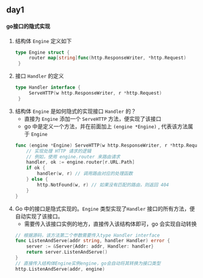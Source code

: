## day1
#### go接口的隐式实现
1. 结构体 `Engine` 定义如下
   ```go
   type Engine struct {
        router map[string]func(http.ResponseWriter, *http.Request)
    }
2. 接口 `Handler` 的定义
   ```go
   type Handler interface {
        ServeHTTP(w http.ResponseWriter, r *http.Request)
    }
3. 结构体 `Engine` 是如何隐式的实现接口 `Handler` 的？
   - 直接为 `Engine` 添加一个 `ServeHTTP` 方法，便实现了该接口
   - go 中是定义一个方法，并在前面加上 `(engine *Engine)` , 代表该方法属于 `Engine` 
    ```go
    func (engine *Engine) ServeHTTP(w http.ResponseWriter, r *http.Request) {
        // 实现处理 HTTP 请求的逻辑
        // 例如，使用 engine.router 来路由请求
        handler, ok := engine.router[r.URL.Path]
        if ok {
            handler(w, r) // 调用路由对应的处理函数
        } else {
            http.NotFound(w, r) // 如果没有匹配的路由，则返回 404
        }
    }
    ```
4. Go 中的接口是隐式实现的。`Engine` 类型实现了`Handler` 接口的所有方法，便自动实现了该接口。
   - 需要传入该接口实例的地方，直接传入该结构体即可，go 会实现自动转换
    ```go
    // 根据源码，该方法第二个参数需要传入type Handler interface
    func ListenAndServe(addr string, handler Handler) error {
        server := &Server{Addr: addr, Handler: handler}
        return server.ListenAndServe()
    }
    // 直接传入结构体Engine实例engine，go会自动将其转换为接口类型
    http.ListenAndServe(addr, engine)

 